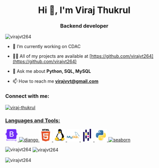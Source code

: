 <h1 align="center">Hi 👋, I'm Viraj Thukrul</h1>
<h3 align="center">Backend developer</h3>

<p align="left"> <img src="https://komarev.com/ghpvc/?username=virajvt264&label=Profile%20views&color=0e75b6&style=flat" alt="virajvt264" /> </p>

- 🔭 I’m currently working on CDAC

- 👨‍💻 All of my projects are available at [https://github.com/virajvt264](https://github.com/virajvt264)

- 💬 Ask me about **Python, SQL, MySQL**

- 📫 How to reach me **virajvvt@gmail.com**

<h3 align="left">Connect with me:</h3>
<p align="left">
<a href="https://linkedin.com/in/viraj-thukrul" target="blank"><img align="center" src="https://raw.githubusercontent.com/rahuldkjain/github-profile-readme-generator/master/src/images/icons/Social/linked-in-alt.svg" alt="viraj-thukrul" height="30" width="40" />
</p>

<h3 align="left">Languages and Tools:</h3>
<p align="left"> <a href="https://getbootstrap.com" target="_blank" rel="noreferrer"> <img src="https://raw.githubusercontent.com/devicons/devicon/master/icons/bootstrap/bootstrap-plain-wordmark.svg" alt="bootstrap" width="40" height="40"/> </a> <a href="https://www.djangoproject.com/" target="_blank" rel="noreferrer"> <img src="https://cdn.worldvectorlogo.com/logos/django.svg" alt="django" width="40" height="40"/> </a> <a href="https://www.w3.org/html/" target="_blank" rel="noreferrer"> <img src="https://raw.githubusercontent.com/devicons/devicon/master/icons/html5/html5-original-wordmark.svg" alt="html5" width="40" height="40"/> </a> <a href="https://www.linux.org/" target="_blank" rel="noreferrer"> <img src="https://raw.githubusercontent.com/devicons/devicon/master/icons/linux/linux-original.svg" alt="linux" width="40" height="40"/> </a> <a href="https://www.mysql.com/" target="_blank" rel="noreferrer"> <img src="https://raw.githubusercontent.com/devicons/devicon/master/icons/mysql/mysql-original-wordmark.svg" alt="mysql" width="40" height="40"/> </a> <a href="https://pandas.pydata.org/" target="_blank" rel="noreferrer"> <img src="https://raw.githubusercontent.com/devicons/devicon/2ae2a900d2f041da66e950e4d48052658d850630/icons/pandas/pandas-original.svg" alt="pandas" width="40" height="40"/> </a> <a href="https://www.python.org" target="_blank" rel="noreferrer"> <img src="https://raw.githubusercontent.com/devicons/devicon/master/icons/python/python-original.svg" alt="python" width="40" height="40"/> </a> <a href="https://seaborn.pydata.org/" target="_blank" rel="noreferrer"> <img src="https://seaborn.pydata.org/_images/logo-mark-lightbg.svg" alt="seaborn" width="40" height="40"/> </a> </p>

<p><img align="left" src="https://github-readme-stats.vercel.app/api/top-langs?username=virajvt264&show_icons=true&locale=en&layout=compact" alt="virajvt264" /></p>

<p>&nbsp;<img align="center" src="https://github-readme-stats.vercel.app/api?username=virajvt264&show_icons=true&locale=en" alt="virajvt264" /></p>

<p><img align="center" src="https://github-readme-streak-stats.herokuapp.com/?user=virajvt264&" alt="virajvt264" /></p>
